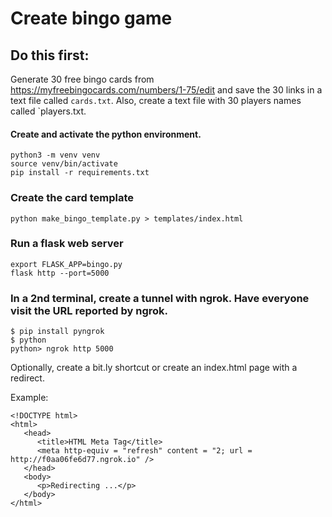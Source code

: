 # Create bingo game

## Do this first:

Generate 30 free bingo cards from https://myfreebingocards.com/numbers/1-75/edit and save the 30 links in 
a text file called `cards.txt`. Also, create a text file with 30 players names called `players.txt.

#### Create and activate the python environment.

```
python3 -m venv venv
source venv/bin/activate
pip install -r requirements.txt
```

### Create the card template

```
python make_bingo_template.py > templates/index.html
```

### Run a flask web server

```
export FLASK_APP=bingo.py
flask http --port=5000
```

### In a 2nd terminal, create a tunnel with ngrok. Have everyone visit the URL reported by ngrok. 

```
$ pip install pyngrok
$ python
python> ngrok http 5000
```

Optionally, create a bit.ly shortcut or create an index.html page with a redirect.

Example:

```
<!DOCTYPE html>
<html>
   <head>
      <title>HTML Meta Tag</title>
      <meta http-equiv = "refresh" content = "2; url = http://f0aa06fe6d77.ngrok.io" />
   </head>
   <body>
      <p>Redirecting ...</p>
   </body>
</html>
```

